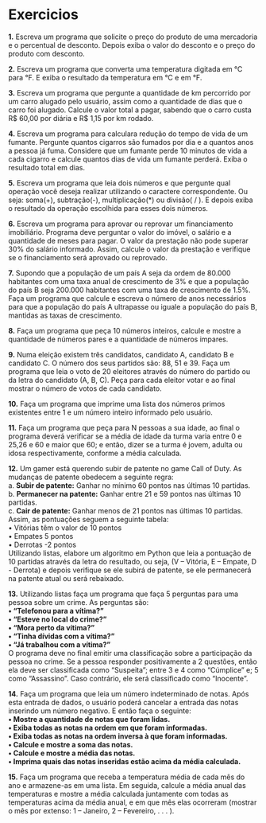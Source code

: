 # Exercicios

**1.** Escreva um programa que solicite o preço do produto de uma mercadoria e o percentual de desconto. Depois exiba o valor do desconto e o preço do produto com desconto.

**2.** Escreva um programa que converta uma temperatura digitada em °C para °F. E exiba o resultado da temperatura em °C e em °F.

**3.** Escreva um programa que pergunte a quantidade de km percorrido por um carro alugado pelo usuário, assim como a quantidade de dias que o carro foi alugado. Calcule o valor total a pagar, sabendo que o carro custa R$ 60,00 por diária e R$ 1,15 por km rodado.

**4.** Escreva um programa para calculara redução do tempo de vida de um fumante. Pergunte quantos cigarros são fumados por dia e a quantos anos a pessoa já fuma. Considere que um fumante perde 10 minutos de vida a cada cigarro e calcule quantos dias de vida um fumante perderá. Exiba o resultado total em dias.

**5.** Escreva um programa que leia dois números e que pergunte qual operação você deseja realizar utilizando o caractere correspondente. Ou seja: soma(+), subtração(-), multiplicação(*) ou divisão( / ). E depois exiba o resultado da operação escolhida para esses dois números.

**6.** Escreva um programa para aprovar ou reprovar um financiamento imobiliário. Programa deve perguntar o valor do imóvel, o salário e a quantidade de meses para pagar. O valor da prestação não pode superar 30% do salário informado. Assim, calcule o valor da prestação e verifique se o financiamento será aprovado ou reprovado.

**7.** Supondo que a população de um país A seja da ordem de 80.000 habitantes com uma taxa anual de crescimento de 3% e que a população do país B seja 200.000 habitantes com uma taxa de crescimento de 1.5%. Faça um programa que calcule e escreva o número de anos necessários para que a população do país A ultrapasse ou iguale a população do país B, mantidas as taxas de crescimento.

**8.** Faça um programa que peça 10 números inteiros, calcule e mostre a quantidade de números pares e a quantidade de números impares.

**9.** Numa eleição existem três candidatos, candidato A, candidato B e candidato C. O número dos seus partidos são: 88, 51 e 39. Faça um programa que leia o voto de 20 eleitores através do número do partido ou da letra do candidato (A, B, C). Peça para cada eleitor votar e ao final mostrar o número de votos de cada candidato.

**10.** Faça um programa que imprime uma lista dos números primos existentes entre 1 e um número inteiro informado pelo usuário.

**11.** Faça um programa que peça para N pessoas a sua idade, ao final o programa deverá verificar se a média de idade da turma varia entre 0 e 25,26 e 60 e maior que 60; e então, dizer se a turma é jovem, adulta ou idosa respectivamente, conforme a média calculada.

**12.** Um gamer está querendo subir de patente no game Call of Duty. As mudanças de patente obedecem a seguinte regra:<br>
a. **Subir de patente:** Ganhar no mínimo 60 pontos nas últimas 10 partidas.<br>
b. **Permanecer na patente:** Ganhar entre 21 e 59 pontos nas últimas 10 partidas.<br>
c. **Cair de patente:** Ganhar menos de 21 pontos nas últimas 10 partidas.<br>
Assim, as pontuações seguem a seguinte tabela:<br>
• Vitórias têm o valor de 10 pontos<br>
• Empates 5 pontos<br>
• Derrotas -2 pontos<br>
Utilizando listas, elabore um algoritmo em Python que leia a pontuação de 10 partidas através da letra do resultado, ou seja, (V – Vitória, E – Empate, D - Derrota) e depois verifique se ele subirá de patente, se ele permanecerá na patente atual ou será rebaixado.

**13.** Utilizando listas faça um programa que faça 5 perguntas para uma pessoa sobre um crime. As perguntas são:<br>
**• “Telefonou para a vítima?”<br>
• “Esteve no local do crime?”<br>
• “Mora perto da vítima?”<br>
• “Tinha dívidas com a vítima?”<br>
• “Já trabalhou com a vítima?”**<br>
O programa deve no final emitir uma classificação sobre a participação da pessoa no crime. Se a pessoa responder positivamente a 2 questões, então ela deve ser classificada como “Suspeita”; entre 3 e 4 como “Cúmplice” e; 5 como “Assassino”. Caso contrário, ele será classificado como “Inocente”.

**14.** Faça um programa que leia um número indeterminado de notas. Após esta entrada de dados, o usuário poderá cancelar a entrada das notas inserindo um número negativo. E então faça o seguinte:<br>
**• Mostre a quantidade de notas que foram lidas.<br>
• Exiba todas as notas na ordem em que foram informadas.<br>
• Exiba todas as notas na ordem inversa à que foram informadas.<br>
• Calcule e mostre a soma das notas.<br>
• Calcule e mostre a média das notas.<br>
• Imprima quais das notas inseridas estão acima da média calculada.**

**15.** Faça um programa que receba a temperatura média de cada mês do ano e armazene-as em uma lista. Em seguida, calcule a média anual das temperaturas e mostre a média calculada juntamente com todas as temperaturas acima da média anual, e em que mês elas ocorreram (mostrar o mês por extenso: 1 – Janeiro, 2 – Fevereiro, . . . ).
